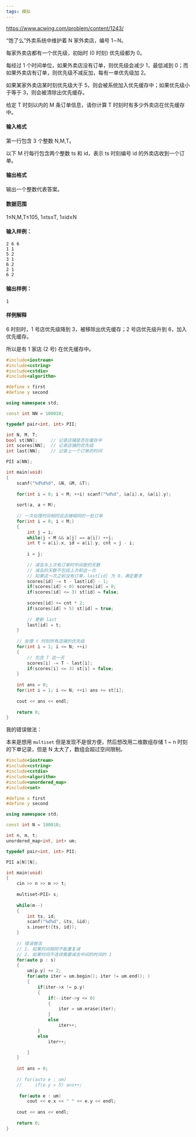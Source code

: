 ```yaml
---
tags: 模拟
---
```






https://www.acwing.com/problem/content/1243/

“饱了么”外卖系统中维护着 N 家外卖店，编号 1∼N。

每家外卖店都有一个优先级，初始时 (0 时刻) 优先级都为 0。

每经过 1 个时间单位，如果外卖店没有订单，则优先级会减少 1，最低减到 0；而如果外卖店有订单，则优先级不减反加，每有一单优先级加 2。

如果某家外卖店某时刻优先级大于 5，则会被系统加入优先缓存中；如果优先级小于等于 3，则会被清除出优先缓存。

给定 T 时刻以内的 M 条订单信息，请你计算 T 时刻时有多少外卖店在优先缓存中。

#### 输入格式

第一行包含 3 个整数 N,M,T。

以下 M 行每行包含两个整数 ts 和 id，表示 ts 时刻编号 id 的外卖店收到一个订单。

#### 输出格式

输出一个整数代表答案。

#### 数据范围

1≤N,M,T≤105,
1≤ts≤T,
1≤id≤N

#### 输入样例：

```
2 6 6
1 1
5 2
3 1
6 2
2 1
6 2
```

#### 输出样例：

```
1
```

#### 样例解释

6 时刻时，1 号店优先级降到 3，被移除出优先缓存；2 号店优先级升到 6，加入优先缓存。

所以是有 1 家店 (2 号) 在优先缓存中。

```cpp
#include<iostream>
#include<cstring>
#include<cstdio>
#include<algorithm>

#define x first
#define y second

using namespace std;

const int NN = 100010;

typedef pair<int, int> PII;

int N, M, T;
bool st[NN];     // 记录店铺是否在缓存中
int scores[NN];  // 记录店铺的优先级
int last[NN];    // 记录上一个订单的时间

PII a[NN];

int main(void)
{
    scanf("%d%d%d", &N, &M, &T);
    
    for(int i = 0; i < M; ++i) scanf("%d%d", &a[i].x, &a[i].y);
    
    sort(a, a + M);
    
    // 一次处理时间相同且店铺相同的一批订单
    for(int i = 0; i < M;)
    {
        int j = i;
        while(j < M && a[j] == a[i]) ++j;
        int t = a[i].x, id = a[i].y, cnt = j - i;
        
        i = j;
        
        // 减去与上次有订单时中间差的天数
        // 减去的天数不包括上次和这一次
        // 如果这一次之前没有订单，last[id] 为 0，满足要求
        scores[id] -= t - last[id] - 1;
        if(scores[id] < 0) scores[id] = 0;
        if(scores[id] <= 3) st[id] = false;
        
        scores[id] += cnt * 2;
        if(scores[id] > 5) st[id] = true;
        
        // 更新 last
        last[id] = t;
    }
    
    // 处理 t 时刻所有店铺的优先级
    for(int i = 1; i <= N; ++i)
    {
        // 包含 T 这一天
        scores[i] -= T - last[i];
        if(scores[i] <= 3) st[i] = false;
    }
    
    int ans = 0;
    for(int i = 1; i <= N; ++i) ans += st[i];
    
    cout << ans << endl;
    
    return 0;
}
```



我的错误做法：

本来是想用 `multiset` 但是发现不是很方便，然后想改用二维数组存储 1 ~ n  时刻的下单记录，但是 N 太大了，数组会超过空间限制。

```cpp
#include<iostream>
#include<cstring>
#include<cstdio>
#include<algorithm>
#include<unordered_map>
#include<set>

#define x first
#define y second

using namespace std;

const int N = 100010;

int n, m, t;
unordered_map<int, int> um;

typedef pair<int, int> PII;

PII a[N][N];

int main(void)
{
    cin >> n >> m >> t;
    
    multiset<PII> s;
    
    while(m--)
    {
        int ts, id;
        scanf("%d%d", &ts, &id);
        s.insert({ts, id});
    }
    
    // 错误做法
    // 1. 如果时间相同不能重复减
    // 2. 如果时间不连续需要减去中间的时间的 1 
    for(auto p : s)
    {
        um[p.y] += 2;
        for(auto iter = um.begin(); iter != um.end(); )
        {
            if(iter->x != p.y)
            {
                if(--iter->y <= 0)
                {
                    iter = um.erase(iter);
                }
                else
                    iter++;
            }
            else
                iter++;

        }
    }
    
    int ans = 0;
    
    // for(auto e : um)
    //     if(e.y > 5) ans++;
    
     for(auto e : um)
        cout << e.x << " " << e.y << endl;
        
    cout << ans << endl;
    
    return 0;
}
```


